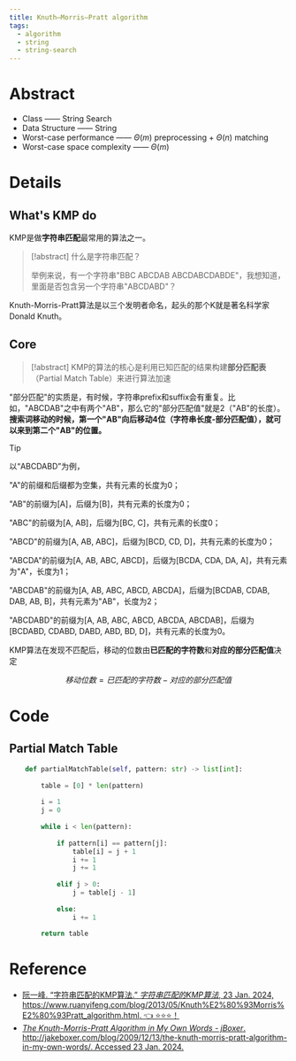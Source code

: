 ```yaml
---
title: Knuth–Morris–Pratt algorithm
tags:
  - algorithm
  - string
  - string-search
---
```


# Abstract

* Class —— String Search
* Data Structure —— String
* Worst-case performance —— $\Theta(m)$ preprocessing + $\Theta(n)$ matching
* Worst-case space complexity —— $\Theta(m)$


# Details

## What's KMP do

KMP是做**字符串匹配**最常用的算法之一。

> [!abstract] 
> 什么是字符串匹配？ 
> 
> 举例来说，有一个字符串"BBC ABCDAB ABCDABCDABDE"，我想知道，里面是否包含另一个字符串"ABCDABD"？


Knuth-Morris-Pratt算法是以三个发明者命名，起头的那个K就是著名科学家Donald Knuth。

## Core

> [!abstract] 
> KMP的算法的核心是利用已知匹配的结果构建**部分匹配表** （Partial Match Table）来进行算法加速

"部分匹配"的实质是，有时候，字符串prefix和suffix会有重复。比如，"ABCDAB"之中有两个"AB"，那么它的"部分匹配值"就是2（"AB"的长度）。**搜索词移动的时候，第一个"AB"向后移动4位（字符串长度-部分匹配值），就可以来到第二个"AB"的位置。**

> [!tip] 
> 以“ABCDABD”为例，
> 
> "A"的前缀和后缀都为空集，共有元素的长度为0；
> 
> "AB"的前缀为[A]，后缀为[B]，共有元素的长度为0；
> 
> "ABC"的前缀为[A, AB]，后缀为[BC, C]，共有元素的长度0；
> 
> "ABCD"的前缀为[A, AB, ABC]，后缀为[BCD, CD, D]，共有元素的长度为0；
> 
> "ABCDA"的前缀为[A, AB, ABC, ABCD]，后缀为[BCDA, CDA, DA, A]，共有元素为"A"，长度为1；
> 
> "ABCDAB"的前缀为[A, AB, ABC, ABCD, ABCDA]，后缀为[BCDAB, CDAB, DAB, AB, B]，共有元素为"AB"，长度为2；
> 
> "ABCDABD"的前缀为[A, AB, ABC, ABCD, ABCDA, ABCDAB]，后缀为[BCDABD, CDABD, DABD, ABD, BD, D]，共有元素的长度为0。
> 


KMP算法在发现不匹配后，移动的位数由**已匹配的字符数**和**对应的部分匹配值**决定

$$
　移动位数 = 已匹配的字符数 - 对应的部分匹配值
$$


# Code

## Partial Match Table

```python
    def partialMatchTable(self, pattern: str) -> list[int]:
        
        table = [0] * len(pattern)
        
        i = 1
        j = 0
        
        while i < len(pattern):
            
            if pattern[i] == pattern[j]:
                table[i] = j + 1
                i += 1
                j += 1
            
            elif j > 0:
                j = table[j - 1]
            
            else:
                i += 1
        
        return table
```

# Reference

* [阮一峰. “字符串匹配的KMP算法.” _字符串匹配的KMP算法_, 23 Jan. 2024, https://www.ruanyifeng.com/blog/2013/05/Knuth%E2%80%93Morris%E2%80%93Pratt_algorithm.html.  👈 ⭐⭐⭐！](https://www.ruanyifeng.com/blog/2013/05/Knuth%E2%80%93Morris%E2%80%93Pratt_algorithm.html)
* [_The Knuth-Morris-Pratt Algorithm in My Own Words - jBoxer_. http://jakeboxer.com/blog/2009/12/13/the-knuth-morris-pratt-algorithm-in-my-own-words/. Accessed 23 Jan. 2024.](http://jakeboxer.com/blog/2009/12/13/the-knuth-morris-pratt-algorithm-in-my-own-words/)
